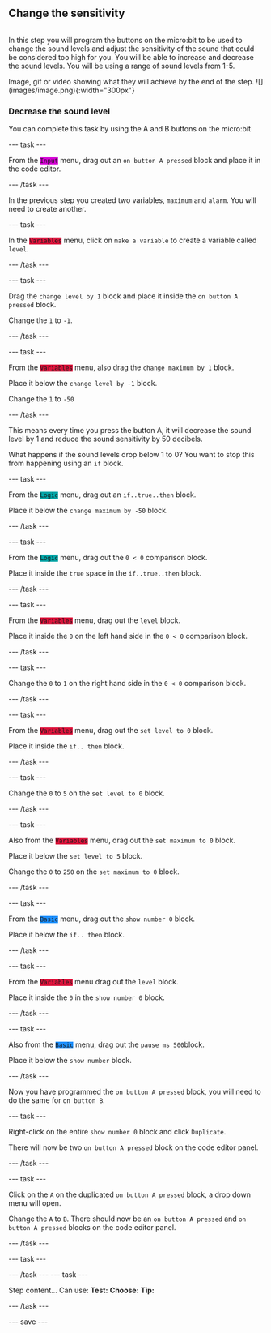 ## Change the sensitivity

<div style="display: flex; flex-wrap: wrap">
<div style="flex-basis: 200px; flex-grow: 1; margin-right: 15px;">

In this step you will program the buttons on the micro:bit to be used to change the sound levels and adjust the sensitivity of the sound that could be considered too high for you. You will be able to increase and decrease the sound levels. You will be using a range of sound levels from 1-5.

</div>
<div>
Image, gif or video showing what they will achieve by the end of the step. ![](images/image.png){:width="300px"}
</div>
</div>

### Decrease the sound level

You can complete this task by using the A and B buttons on the micro:bit

--- task ---

From the <code style="background-color: #D400D4">Input</code> menu, drag out an `on button A pressed` block and place it in the code editor.

--- /task ---

In the previous step you created two variables, `maximum` and `alarm`. You will need to create another.

--- task ---

In the <code style="background-color: #DC143C">Variables</code> menu, click on `make a variable` to create a variable called `level`.

--- /task --- 

--- task ---

Drag the `change level by 1` block and place it inside the `on button A pressed` block.

Change the `1` to `-1`.

--- /task ---

--- task ---

From the <code style="background-color: #DC143C">Variables</code> menu, also drag the `change maximum by 1` block. 

Place it below the `change level by -1` block.

Change the `1` to `-50`

--- /task ---

This means every time you press the button A, it will decrease the sound level by 1 and reduce the sound sensitivity by 50 decibels.

What happens if the sound levels drop below 1 to 0? You want to stop this from happening using an `if` block.

--- task ---

From the <code style="background-color: #00A4A6">Logic</code> menu, drag out an `if..true..then` block. 

Place it below the `change maximum by -50` block.

--- /task ---

--- task ---

From the <code style="background-color: #00A4A6">Logic</code> menu, drag out the `0 < 0` comparison block.

Place it inside the `true` space in the `if..true..then` block. 

--- /task ---

--- task ---

From the <code style="background-color: #DC143C">Variables</code> menu, drag out the `level` block.

Place it inside the `0` on the left hand side in the `0 < 0` comparison block.

--- /task ---

--- task ---

Change the `0` to `1` on the right hand side in the `0 < 0` comparison block.

--- /task ---

--- task ---

From the <code style="background-color: #DC143C">Variables</code> menu, drag out the `set level to 0` block.

Place it inside the `if.. then` block.

--- /task ---

--- task ---

Change the `0` to `5` on the `set level to 0` block.

--- /task ---

--- task ---

Also from the <code style="background-color: #DC143C">Variables</code> menu, drag out the `set maximum to 0` block.

Place it below the `set level to 5` block.

Change the `0` to `250` on the `set maximum to 0` block.

--- /task ---

--- task ---

From the <code style="background-color: #1E90FF">Basic</code> menu, drag out the `show number 0` block.

Place it below the `if.. then` block.

--- /task ---

--- task ---

From the <code style="background-color: #DC143C">Variables</code> menu drag out the `level` block.

Place it inside the `0` in the `show number 0` block.

--- /task ---

--- task ---

Also from the <code style="background-color: #1E90FF">Basic</code> menu, drag out the `pause ms 500`block.

Place it below the `show number` block.

--- /task ---

Now you have programmed the `on button A pressed` block, you will need to do the same for `on button B`.

--- task ---

Right-click on the entire `show number 0` block and click `Duplicate`.

There will now be two `on button A pressed` block on the code editor panel.

--- /task ---

--- task ---

Click on the `A` on the duplicated `on button A pressed` block, a drop down menu will open.

Change the `A` to `B`. There should now be an `on button A pressed` and `on button A pressed` blocks on the code editor panel.

--- /task ---

--- task ---



--- /task ---
--- task ---

Step content... 
Can use:
**Test:**
**Choose:**
**Tip:**

--- /task ---

--- save ---